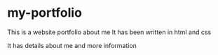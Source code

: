 # my-portfolio

This is a website portfolio about me
It has been written in html and css

It has details about me and more information
